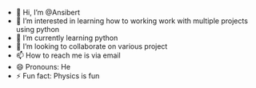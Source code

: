 - 👋 Hi, I’m @Ansibert
- 👀 I’m interested in learning how to working work with multiple projects using python 
- 🌱 I’m currently learning python 
- 💞️ I’m looking to collaborate on various project 
- 📫 How to reach me is via email 
- 😄 Pronouns:  He 
- ⚡ Fun fact: Physics is fun

<!---
Ansibert/Ansibert is a ✨ special ✨ repository because its `README.md` (this file) appears on your GitHub profile.
You can click the Preview link to take a look at your changes.
--->
